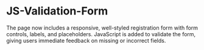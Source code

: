 # JS-Validation-Form
The page now includes a responsive, well-styled registration form with form controls, labels, and placeholders. JavaScript is added to validate the form, giving users immediate feedback on missing or incorrect fields.

